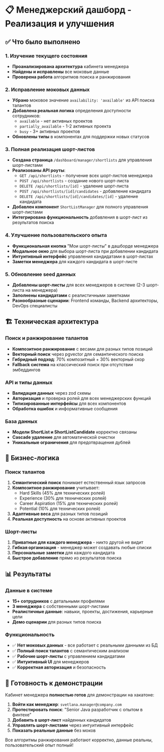 # 📋 Менеджерский дашборд - Реализация и улучшения

## ✅ Что было выполнено

### 1. Изучение текущего состояния
- **Проанализирована архитектура** кабинета менеджера
- **Найдены и исправлены** все моковые данные
- **Проверена работа** алгоритмов поиска и ранжирования

### 2. Исправление моковых данных
- **Убрано** моковое значение `availability: 'available'` из API поиска талантов
- **Добавлена реальная логика** определения доступности сотрудников:
  - `available` - нет активных проектов
  - `partially_available` - 1-2 активных проекта
  - `busy` - 3+ активных проектов
- **Обновлены типы** в компонентах для поддержки новых статусов

### 3. Полная реализация шорт-листов
- **Создана страница** `/dashboard/manager/shortlists` для управления шорт-листами
- **Реализованы API роуты**:
  - `GET /api/shortlists` - получение всех шорт-листов менеджера
  - `POST /api/shortlists` - создание нового шорт-листа
  - `DELETE /api/shortlists/[id]` - удаление шорт-листа
  - `POST /api/shortlists/[id]/candidates` - добавление кандидата
  - `DELETE /api/shortlists/[id]/candidates/[id]` - удаление кандидата
- **Добавлен компонент** `ShortListManager` для полного управления шорт-листами
- **Интегрирована функциональность** добавления в шорт-лист из результатов поиска

### 4. Улучшение пользовательского опыта
- **Функциональная кнопка** "Мои шорт-листы" в дашборде менеджера
- **Модальное окно** для выбора шорт-листа при добавлении кандидата
- **Интуитивный интерфейс** управления кандидатами в шорт-листах
- **Заметки менеджера** для каждого кандидата в шорт-листе

### 5. Обновление seed данных
- **Добавлены шорт-листы** для всех менеджеров в системе (2-3 шорт-листа на менеджера)
- **Заполнены кандидатами** с реалистичными заметками
- **Разнообразные сценарии**: Frontend команды, Backend архитекторы, DevOps специалисты

## 🏗️ Техническая архитектура

### Поиск и ранжирование талантов
- **Композитное ранжирование** с весами для разных типов позиций
- **Векторный поиск** через pgvector для семантического поиска
- **Гибридный подход**: 70% композитный + 30% векторный скор
- **Fallback система** на классический поиск при отсутствии эмбеддингов

### API и типы данных
- **Валидация данных** через zod схемы
- **Авторизация** и проверка ролей для всех менеджерских функций
- **Типизированные интерфейсы** для всех компонентов
- **Обработка ошибок** и информативные сообщения

### База данных
- **Модели ShortList и ShortListCandidate** корректно связаны
- **Cascade удаление** для автоматической очистки
- **Уникальные ограничения** для предотвращения дублей

## 🎯 Бизнес-логика

### Поиск талантов
1. **Семантический поиск** понимает естественный язык запросов
2. **Композитное ранжирование** учитывает:
   - Hard Skills (45% для технических ролей)
   - Experience (30% для технических ролей) 
   - Career Aspiration (15% для технических ролей)
   - Potential (10% для технических ролей)
3. **Адаптивные веса** для разных типов позиций
4. **Реальная доступность** на основе активных проектов

### Шорт-листы
1. **Приватные для каждого менеджера** - никто другой не видит
2. **Гибкая организация** - менеджер может создавать любые списки
3. **Персональные заметки** для каждого кандидата
4. **Быстрое добавление** прямо из результатов поиска

## 📊 Результаты

### Данные в системе
- **15+ сотрудников** с детальными профилями
- **3 менеджера** с собственными шорт-листами
- **Реалистичные данные**: навыки, проекты, достижения, карьерные цели
- **Демо сценарии** для разных типов поиска

### Функциональность
- ✅ **Нет моковых данных** - все работает с реальными данными из БД
- ✅ **Полный поиск талантов** с семантическим анализом
- ✅ **Рабочие шорт-листы** с управлением кандидатами
- ✅ **Интуитивный UI** для менеджеров
- ✅ **Корректная авторизация** и безопасность

## 🚀 Готовность к демонстрации

Кабинет менеджера **полностью готов** для демонстрации на хакатоне:

1. **Войти как менеджер**: `svetlana.manager@company.com`
2. **Протестировать поиск**: "Senior Java разработчик с опытом в финтехе"
3. **Добавить в шорт-лист** найденных кандидатов
4. **Управлять шорт-листами** через интуитивный интерфейс
5. **Показать реальные данные** без моков

Все алгоритмы ранжирования работают корректно, данные реальны, пользовательский опыт полный!
